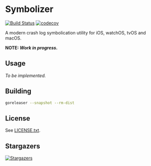 # Symbolizer

[![Build Status](https://travis-ci.org/Didstopia/symbolizer.svg?branch=master)](https://travis-ci.org/Didstopia/symbolizer)
[![codecov](https://codecov.io/gh/Didstopia/symbolizer/branch/master/graph/badge.svg)](https://codecov.io/gh/Didstopia/symbolizer)

A modern crash log symbolication utility for iOS, watchOS, tvOS and macOS.

**NOTE: _Work in progress._**

## Usage

_To be implemented._

## Building

```sh
goreleaser --snapshot --rm-dist
```

## License

See [LICENSE.txt](LICENSE.txt).

## Stargazers

[![Stargazers](https://starcharts.herokuapp.com/Didstopia/symbolizer.svg)](https://starcharts.herokuapp.com/Didstopia/symbolizer)

